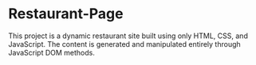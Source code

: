 # Restaurant-Page
This project is a dynamic restaurant site built using only HTML, CSS, and JavaScript. The content is generated and manipulated entirely through JavaScript DOM methods.
